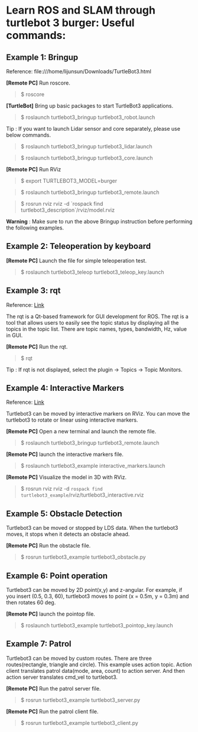 # Learn ROS and SLAM through turtlebot 3 burger: Useful commands:

## Example 1: Bringup

Reference: file:///home/lijunsun/Downloads/TurtleBot3.html

**[Remote PC]** Run roscore.

>$ roscore

**[TurtleBot]** Bring up basic packages to start TurtleBot3 applications.

   >$ roslaunch turtlebot3_bringup turtlebot3_robot.launch
   
   Tip : If you want to launch Lidar sensor and core separately, please use below commands.

   >$ roslaunch turtlebot3_bringup turtlebot3_lidar.launch
 
   >$ roslaunch turtlebot3_bringup turtlebot3_core.launch

**[Remote PC]** Run RViz

   >$ export TURTLEBOT3_MODEL=burger
   
   >$ roslaunch turtlebot3_bringup turtlebot3_remote.launch
   
   >$ rosrun rviz rviz -d \`rospack find turtlebot3_description\`/rviz/model.rviz
   
   
**Warning** : Make sure to run the above Bringup instruction before performing the following examples.   
   
   
## Example 2: Teleoperation by keyboard

**[Remote PC]** Launch the file for simple teleoperation test.

   >$ roslaunch turtlebot3_teleop turtlebot3_teleop_key.launch


## Example 3: rqt

Reference: [Link](http://emanual.robotis.com/docs/en/platform/turtlebot3/example/#example)

The rqt is a Qt-based framework for GUI development for ROS. The rqt is a tool that allows users to easily see the topic status by displaying all the topics in the topic list. There are topic names, types, bandwidth, Hz, value in GUI.

**[Remote PC]** Run the rqt.

   >$ rqt

Tip : If rqt is not displayed, select the plugin -> Topics -> Topic Monitors.


## Example 4: Interactive Markers

Reference: [Link](http://emanual.robotis.com/docs/en/platform/turtlebot3/example/#example)

Turtlebot3 can be moved by interactive markers on RViz. You can move the turtlebot3 to rotate or linear using interactive markers.

**[Remote PC]** Open a new terminal and launch the remote file. 

   >$ roslaunch turtlebot3_bringup turtlebot3_remote.launch

**[Remote PC]** launch the interactive markers file.

   >$ roslaunch turtlebot3_example interactive_markers.launch
   
**[Remote PC]** Visualize the model in 3D with RViz.

   >$ rosrun rviz rviz -d `rospack find turtlebot3_example`/rviz/turtlebot3_interactive.rviz


## Example 5: Obstacle Detection

Turtlebot3 can be moved or stopped by LDS data. When the turtlebot3 moves, it stops when it detects an obstacle ahead.

**[Remote PC]** Run the obstacle file.

   >$ rosrun turtlebot3_example turtlebot3_obstacle.py


## Example 6: Point operation

Turtlebot3 can be moved by 2D point(x,y) and z-angular. For example, if you insert (0.5, 0.3, 60), turtlebot3 moves to point (x = 0.5m, y = 0.3m) and then rotates 60 deg.

**[Remote PC]** launch the pointop file.

   >$ roslaunch turtlebot3_example turtlebot3_pointop_key.launch


## Example 7: Patrol

Turtlebot3 can be moved by custom routes. There are three routes(rectangle, triangle and circle). This example uses action topic. Action client translates patrol data(mode, area, count) to action server. And then action server translates cmd_vel to turtlebot3.

**[Remote PC]** Run the patrol server file.

   >$ rosrun turtlebot3_example turtlebot3_server.py
   
**[Remote PC]** Run the patrol client file.

   >$ rosrun turtlebot3_example turtlebot3_client.py
